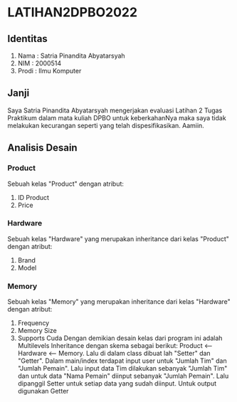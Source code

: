 # LATIHAN2DPBO2022

## Identitas
1. Nama : Satria Pinandita Abyatarsyah
2. NIM : 2000514
3. Prodi : Ilmu Komputer

## Janji
Saya Satria Pinandita Abyatarsyah mengerjakan evaluasi Latihan 2 Tugas Praktikum dalam mata kuliah DPBO untuk keberkahanNya maka saya tidak melakukan kecurangan seperti yang telah dispesifikasikan. Aamiin.

## Analisis Desain
### Product
Sebuah kelas "Product" dengan atribut:
1. ID Product
2. Price
### Hardware
Sebuah kelas "Hardware" yang merupakan inheritance dari kelas "Product" dengan atribut:
1. Brand
2. Model
### Memory
Sebuah kelas "Memory" yang merupakan inheritance dari kelas "Hardware" dengan atribut:
1. Frequency
2. Memory Size
3. Supports Cuda
Dengan demikian desain kelas dari program ini adalah Multilevels Inheritance dengan skema sebagai berikut: Product <-- Hardware <-- Memory.
Lalu di dalam class dibuat lah "Setter" dan "Getter". Dalam main/index terdapat input user untuk "Jumlah Tim" dan "Jumlah Pemain". Lalu input data Tim dilakukan sebanyak "Jumlah Tim" dan untuk data "Nama Pemain" diinput sebanyak "Jumlah Pemain". Lalu dipanggil Setter untuk setiap data yang sudah diinput. Untuk output digunakan Getter
